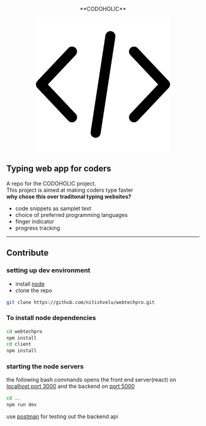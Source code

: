 <p align="center">
**CODOHOLIC**
</p>
<p align="center">
 <img src="./client/src/images/codinggithub.svg" width="350">
</p>

## **Typing web app for coders**
 A repo for the CODOHOLIC project.<br>
 This project is aimed at making coders type faster<br>
 **why chose this over traditonal typing websites?**<br>
 - code snippets as samplet text
 - choice of preferred programming languages
 - finger indicator 
 - progress tracking
 ***
 ## Contribute

### setting up dev environment
 - install [node](https://nodejs.org/en/download/) 
 - clone the repo
```bash
git clone https://github.com/nitishvelu/webtechpro.git
```

### To install node dependencies
```bash
cd webtechpro
npm install
cd client 
npm install
```

### starting the node servers
the following bash commands opens the front end server(react) on [localhost port 3000](http://localhost:3000) and the backend on [port 5000](http://localhost:5000)
```bash
cd ..
npm run dev
```
use [postman](https://www.postman.com/downloads/) for testing out the backend api
